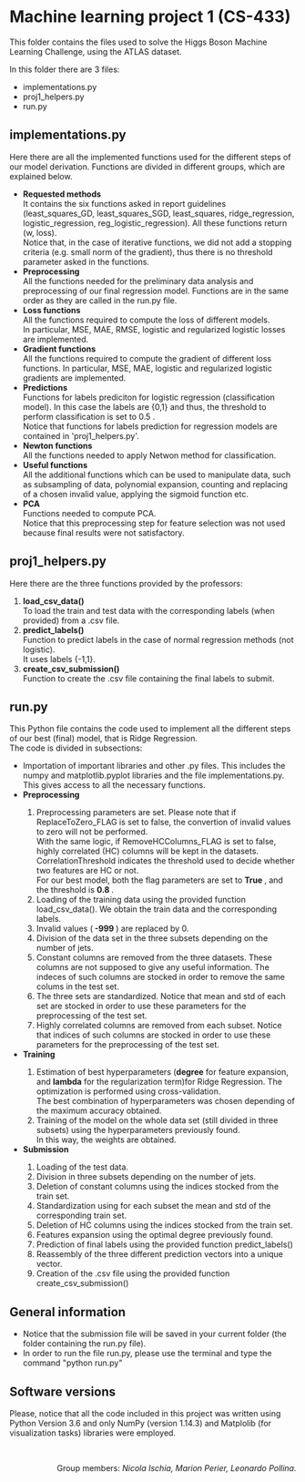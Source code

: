# Machine learning project 1 (CS-433)
This folder contains the files used to solve the Higgs Boson Machine Learning Challenge, using the ATLAS dataset.

In this folder there are 3 files:
  <ul>
  <li> implementations.py </li>
  <li> proj1_helpers.py </li>
  <li> run.py </li> 
</ul>

## implementations.py
Here there are all the implemented functions used for the different steps of our model derivation.
Functions are divided in different groups, which are explained below.
  <ul>
  <li> <b> Requested methods </b> </li>
It contains the six functions asked in report guidelines (least_squares_GD, least_squares_SGD, least_squares, ridge_regression, logistic_regression, reg_logistic_regression).
All these functions return (w, loss). <br>
Notice that, in the case of iterative functions, we did not add a stopping criteria
(e.g. small norm of the gradient), thus there is no threshold parameter asked in the functions. 
  <li> <b> Preprocessing </b> </li>
All the functions needed for the preliminary data analysis and preprocessing of our final regression model. 
Functions are in the same order as they are called in the run.py file.
  <li> <b> Loss functions </b> </li> 
All the functions required to compute the loss of different models. <br>
  In particular, MSE, MAE, RMSE, logistic and regularized logistic losses are implemented. 
  <li> <b> Gradient functions </b> </li> 
All the functions required to compute the gradient of different loss functions. In particular, MSE, MAE, logistic and regularized logistic gradients are implemented.  
  <li> <b> Predictions </b> </li> 
Functions for labels prediciton for logistic regression (classification model). In this case the labels are {0,1} and thus, the threshold to perform classification is set to 0.5 . <br>
Notice that functions for labels prediction for regression models are contained in 'proj1_helpers.py'.
  <li> <b> Newton functions </b> </li> 
All the functions needed to apply Netwon method for classification. 
  <li> <b> Useful functions </b> </li> 
All the additional functions which can be used to manipulate data, such as subsampling of data, polynomial expansion, counting and replacing of a chosen invalid value, applying the sigmoid function etc.
  <li> <b> PCA </b> </li>
Functions needed to compute PCA. <br>
Notice that this preprocessing step for feature selection was not used because final results were not satisfactory. 
</ul>

## proj1_helpers.py
Here there are the three functions provided by the professors:
  <ol>
  <li> <b> load_csv_data() </b> </li>
To load the train and test data with the corresponding labels (when provided) from a .csv file.
  <li> <b> predict_labels() </b> </li>
Function to predict labels in the case of normal regression methods (not logistic). <br>
It uses labels {-1,1}.
  <li> <b> create_csv_submission() </b> </li>
Function to create the .csv file containing the final labels to submit. 
</ol>

## run.py
This Python file contains the code used to implement all the different steps of our best (final) model, that is Ridge Regression. <br>
The code is divided in subsections: 
  <ul>
  <li> Importation of important libraries and other .py files. This includes the numpy and matplotlib.pyplot libraries and      the file implementations.py. This gives access to all the necessary functions. </li>
  <li> <b> Preprocessing </b> </li>
      <ol>   
      <li> Preprocessing parameters are set. Please note that if ReplaceToZero_FLAG is set to false, the convertion of invalid values to zero will not be performed. <br>
With the same logic, if RemoveHCColumns_FLAG is set to false, highly correlated (HC) columns will be kept in the datasets.<br> CorrelationThreshold indicates the threshold used to decide whether two features are HC or not. <br>
    For our best model, both the flag parameters are set to <b> True </b> , and the threshold is <b> 0.8 </b>. </li>
      <li> Loading of the training data using the provided function load_csv_data(). We obtain the train data and the corresponding labels. </li>
      <li> Invalid values (<b> -999 </b>) are replaced by 0.</li>
      <li> Division of the data set in the three subsets depending on the number of jets.</li>
      <li> Constant columns are removed from the three datasets. These columns are not supposed to give any useful information. The indeces of such columns are stocked in order to remove the same colums in the test set. </li>
      <li> The three sets are standardized. Notice that mean and std of each set are stocked in order to use these parameters for the preprocessing of the test set. </li>
      <li> Highly correlated columns are removed from each subset. Notice that indices of such columns are stocked in order to use these parameters for the preprocessing of the test set.</li>
  </ol>
  <li> <b> Training </b> </li>
      <ol>
        <li> Estimation of best hyperparameters (<b>degree</b> for feature expansion, and <b>lambda</b> for the regularization term)for Ridge Regression. The optimization is performed using cross-validation. <br>
        The best combination of hyperparameters was chosen depending of the maximum accuracy obtained.</li>
        <li> Training of the model on the whole data set (still divided in three subsets) using the hyperparameters previously found. <br> In this way, the weights are obtained. </li>
  </ol>
  <li> <b> Submission </b> </li>
       <ol>
       <li> Loading of the test data.</li>
       <li> Division in three subsets depending on the number of jets.</li>
       <li> Deletion of constant columns using the indices stocked from the train set. </li>
       <li> Standardization using for each subset the mean and std of the corresponding train set. </li>
       <li> Deletion of HC columns using the indices stocked from the train set. </li>
       <li> Features expansion using the optimal degree previously found.</li>
       <li> Prediction of final labels using the provided function predict_labels() </li>
       <li> Reassembly of the three different prediction vectors into a unique vector. </li>
       <li> Creation of the .csv file using the provided function create_csv_submission() </li>
  </ol>
</ul>

## General information
<ul>
  <li> Notice that the submission file will be saved in your current folder (the folder containing the run.py file). </li>
  <li> In order to run the file run.py, please use the terminal and type the command "python run.py" </li>
</ul>


## Software versions
Please, notice that all the code included in this project was written using Python Version 3.6 and only NumPy (version 1.14.3) and Matplolib (for visualization tasks) libraries were employed.

<br>
<p align="right"/>
Group members: <i> Nicola Ischia, Marion Perier, Leonardo Pollina. <i>

